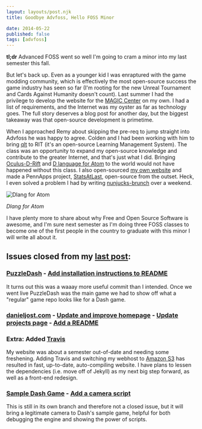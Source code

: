 ```yaml
---
layout: layouts/post.njk
title: Goodbye Advfoss, Hello FOSS Minor

date: 2014-05-22
published: false
tags: [advfoss]
---
```


**tl;dr** Advanced FOSS went so well I'm going to cram a minor into my last semester this fall.

But let's back up. Even as a younger kid I was enraptured with the game modding community, which is effectively the most open-source success the game industry has seen so far (I'm rooting for the new Unreal Tournament and Cards Against Humanity doesn't count). Last summer I had the privilege to develop the website for the [MAGIC Center](http://magic.rit.edu/main/index.html) on my own. I had a list of requirements, and the Internet was my oyster as far as technology goes. The full story deserves a blog post for another day, but the biggest takeaway was that open-source development is primetime.

When I approached Remy about skipping the pre-req to jump straight into Advfoss he was happy to agree. Colden and I had been working with him to bring [qlt](http://qlt.rit.edu) to RIT (it's an open-source Learning Management System). The class was an opportunity to expand my open-source knowledge and contribute to the greater Internet, and that's just what I did. Bringing [Oculus-D-Rift](https://github.com/Circular-Studios/Oculus-D-Rift) and [D language for Atom](https://github.com/ColdenCullen/atom-dlang) to the world would not have happened without this class. I also open-sourced [my own website](https://github.com/PxlBuzzard/danieljost.com) and made a PennApps project, [StatsAtLast](https://github.com/PxlBuzzard/StatsAtLast), open-source from the outset. Heck, I even solved a problem I had by writing [nunjucks-brunch](https://github.com/PxlBuzzard/nunjucks-brunch) over a weekend.

![Dlang for Atom](https://res.cloudinary.com/danieljost/image/upload/v1400785135/Screen-Shot-2014-05-22-at-2-57-14-PM_t3aivm.png)

*Dlang for Atom*

I have plenty more to share about why Free and Open Source Software is awesome, and I'm sure next semester as I'm doing three FOSS classes to become one of the first people in the country to graduate with this minor I will write all about it.

## Issues closed from my [last post](http://blog.danieljost.com/final-countdown-to-advfoss/):

### [PuzzleDash](https://github.com/zeDoctor/PuzzleDash) - [Add installation instructions to README](https://github.com/zeDoctor/PuzzleDash/issues/1)

It turns out this was a waaay more useful commit than I intended. Once we went live PuzzleDash was the main game we had to show off what a "regular" game repo looks like for a Dash game.

### [danieljost.com](https://github.com/PxlBuzzard/danieljost.com) - [Update and improve homepage](https://github.com/PxlBuzzard/danieljost.com/issues/5) - [Update projects page](https://github.com/PxlBuzzard/danieljost.com/issues/4) - [Add a README](https://github.com/PxlBuzzard/danieljost.com/issues/3)


### Extra: Added [Travis](https://travis-ci.org/PxlBuzzard/danieljost.com)

My website was about a semester out-of-date and needing some freshening. Adding Travis and switching my webhost to [Amazon S3](http://aws.amazon.com/s3/) has resulted in fast, up-to-date, auto-compiling website. I have plans to lessen the dependencies (i.e. move off of Jekyll) as my next big step forward, as well as a front-end redesign.

### [Sample Dash Game](https://github.com/Circular-Studios/Sample-Dash-Game) - [Add a camera script](https://github.com/Circular-Studios/Sample-Dash-Game/issues/3)

This is still in its own branch and therefore not a closed issue, but it will bring a legitimate camera to Dash's sample game, helpful for both debugging the engine and showing the power of scripts.
